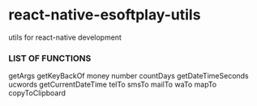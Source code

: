 # react-native-esoftplay-utils
utils for react-native development

### LIST OF FUNCTIONS

getArgs
getKeyBackOf
money
number
countDays
getDateTimeSeconds
ucwords
getCurrentDateTime
telTo
smsTo
mailTo
waTo
mapTo
copyToClipboard
